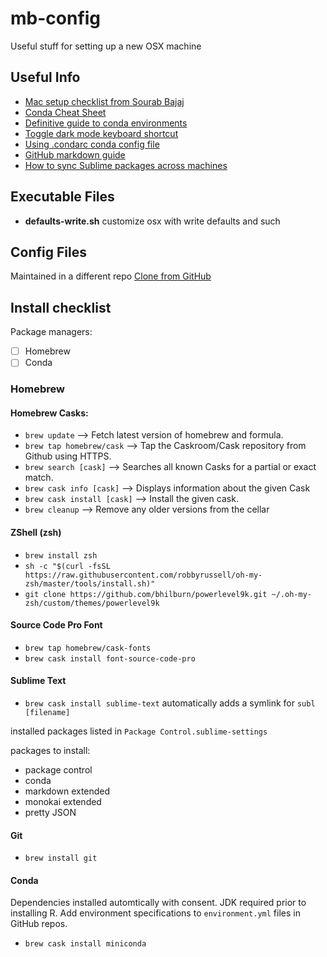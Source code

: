 # mb-config
Useful stuff for setting up a new OSX machine

## Useful Info 
- [Mac setup checklist from Sourab Bajaj](https://sourabhbajaj.com/mac-setup/)
- [Conda Cheat Sheet](https://docs.conda.io/projects/conda/en/4.6.0/_downloads/52a95608c49671267e40c689e0bc00ca/conda-cheatsheet.pdf)
- [Definitive guide to conda environments](https://towardsdatascience.com/a-guide-to-conda-environments-bc6180fc533)
- [Toggle dark mode keyboard shortcut](https://lifehacker.com/switch-between-dark-and-light-mode-on-your-mac-with-thi-1838488087)
- [Using .condarc conda config file](https://docs.conda.io/projects/conda/en/latest/user-guide/configuration/use-condarc.html#creating-and-editing)
- [GitHub markdown guide](https://help.github.com/en/github/writing-on-github/basic-writing-and-formatting-syntax)
- [How to sync Sublime packages across machines](https://packagecontrol.io/docs/syncing)

## Executable Files

- **defaults-write.sh** customize osx with write defaults and such 

## Config Files
Maintained in a different repo
[Clone from GitHub](https://git.autodesk.com/beamt/dotfiles)

## Install checklist

Package managers:
- [ ] Homebrew
- [ ] Conda 

### Homebrew

#### Homebrew Casks: 
- `brew update` --> Fetch latest version of homebrew and formula.
- `brew tap homebrew/cask` --> Tap the Caskroom/Cask repository from Github using HTTPS.
- `brew search [cask]` --> Searches all known Casks for a partial or exact match.
- `brew cask info [cask]` --> Displays information about the given Cask
- `brew cask install [cask]` --> Install the given cask.
- `brew cleanup` --> Remove any older versions from the cellar       

#### ZShell (zsh) 
- `brew install zsh` 
- `sh -c "$(curl -fsSL https://raw.githubusercontent.com/robbyrussell/oh-my-zsh/master/tools/install.sh)"`  
- `git clone https://github.com/bhilburn/powerlevel9k.git ~/.oh-my-zsh/custom/themes/powerlevel9k`

#### Source Code Pro Font
- `brew tap homebrew/cask-fonts`
- `brew cask install font-source-code-pro`

#### Sublime Text 
- `brew cask install sublime-text`
automatically adds a symlink for `subl [filename]` 

installed packages listed in `Package Control.sublime-settings`

packages to install: 
- package control
- conda
- markdown extended
- monokai extended
- pretty JSON

#### Git 
- `brew install git` 

#### Conda
Dependencies installed automtically with consent. JDK required prior to installing R. Add environment specifications to `environment.yml` files in GitHub repos.

- `brew cask install miniconda`


